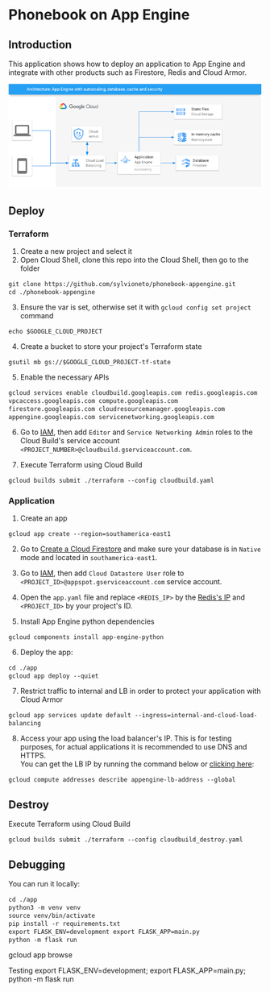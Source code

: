 # Phonebook on App Engine

## Introduction
This application shows how to deploy an application to App Engine and integrate with other products such as Firestore, Redis and Cloud Armor.

![solution](solution.png)

## Deploy

### Terraform
1. Create a new project and select it
2. Open Cloud Shell, clone this repo into the Cloud Shell, then go to the folder
```
git clone https://github.com/sylvioneto/phonebook-appengine.git
cd ./phonebook-appengine
```
3. Ensure the var is set, otherwise set it with `gcloud config set project` command
```
echo $GOOGLE_CLOUD_PROJECT
```

4. Create a bucket to store your project's Terraform state
```
gsutil mb gs://$GOOGLE_CLOUD_PROJECT-tf-state
```

5. Enable the necessary APIs
```
gcloud services enable cloudbuild.googleapis.com redis.googleapis.com vpcaccess.googleapis.com compute.googleapis.com firestore.googleapis.com cloudresourcemanager.googleapis.com appengine.googleapis.com servicenetworking.googleapis.com
```

6. Go to [IAM](https://console.cloud.google.com/iam-admin/iam), then add `Editor` and `Service Networking Admin` roles to the Cloud Build's service account `<PROJECT_NUMBER>@cloudbuild.gserviceaccount.com`.

7. Execute Terraform using Cloud Build
```
gcloud builds submit ./terraform --config cloudbuild.yaml
```


### Application 

1. Create an app
```
gcloud app create --region=southamerica-east1
```

2. Go to [Create a Cloud Firestore](https://console.cloud.google.com/firestore/) and make sure your database is in `Native` mode and located in `southamerica-east1`.

3. Go to [IAM](https://console.cloud.google.com/iam-admin/iam), then add `Cloud Datastore User` role to `<PROJECT_ID>@appspot.gserviceaccount.com` service account.

4. Open the `app.yaml` file and replace `<REDIS_IP>` by the [Redis's IP](https://console.cloud.google.com/memorystore/redis/instances) and `<PROJECT_ID>` by your project's ID.

5. Install App Engine python dependencies
```
gcloud components install app-engine-python
```

6. Deploy the app:
```
cd ./app
gcloud app deploy --quiet
```

7. Restrict traffic to internal and LB in order to protect your application with Cloud Armor
```
gcloud app services update default --ingress=internal-and-cloud-load-balancing
```

8. Access your app using the load balancer's IP. This is for testing purposes, for actual applications it is recommended to use DNS and HTTPS.  
You can get the LB IP by running the command below or [clicking here](https://console.cloud.google.com/net-services/loadbalancing/details/http/appengine-lb-url-map):
```
gcloud compute addresses describe appengine-lb-address --global
```

## Destroy
Execute Terraform using Cloud Build
```
gcloud builds submit ./terraform --config cloudbuild_destroy.yaml
```

## Debugging
You can run it locally:
```
cd ./app
python3 -m venv venv
source venv/bin/activate
pip install -r requirements.txt
export FLASK_ENV=development export FLASK_APP=main.py
python -m flask run
```
gcloud app browse

Testing
export FLASK_ENV=development; export FLASK_APP=main.py; python -m flask run
